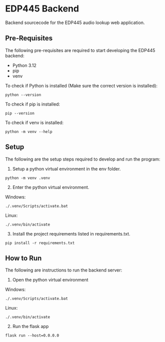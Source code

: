 # EDP445 Backend

Backend sourcecode for the EDP445 audio lookup web application.


## Pre-Requisites

The following pre-requisites are required to start developing the EDP445 backend:
- Python 3.12
- pip
- venv

To check if Python is installed (Make sure the correct version is installed):
```
python --version
```
To check if pip is installed:
```
pip --version
```
To check if venv is installed:
```
python -m venv --help
```

## Setup
The following are the setup steps required to develop and run the program:
1. Setup a python virtual environment in the env folder.
```
python -m venv .venv
```
2. Enter the python virtual environment.

Windows:
```
./.venv/Scripts/activate.bat
```
Linux:
```
./.venv/bin/activate
```
3. Install the project requirements listed in requirements.txt.
```
pip install -r requirements.txt
```

## How to Run
The following are instructions to run the backend server:
1. Open the python virtual environment

Windows:
```
./.venv/Scripts/activate.bat
```
Linux:
```
./.venv/bin/activate
```
2. Run the flask app
```
flask run --host=0.0.0.0
```